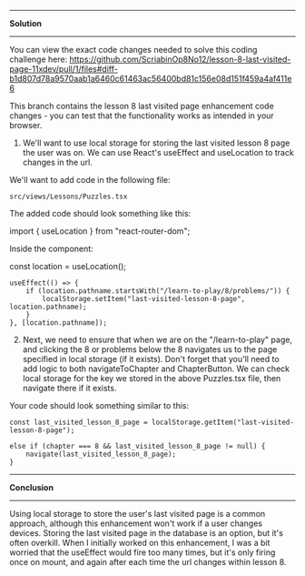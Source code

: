 *******************
**Solution**
*******************

You can view the exact code changes needed to solve this coding challenge here: https://github.com/ScriabinOp8No12/lesson-8-last-visited-page-11xdev/pull/1/files#diff-b1d807d78a9570aab1a6460c61463ac56400bd81c156e08d151f459a4af411e6

This branch contains the lesson 8 last visited page enhancement code changes - you can test that the functionality works as intended in your browser.   

1. We'll want to use local storage for storing the last visited lesson 8 page the user was on.  We can use React's useEffect and useLocation to track changes in the url.

We'll want to add code in the following file:

```
src/views/Lessons/Puzzles.tsx
```

The added code should look something like this:

import { useLocation } from "react-router-dom";

Inside the component:

const location = useLocation();

```
useEffect(() => {
    if (location.pathname.startsWith("/learn-to-play/8/problems/")) {
        localStorage.setItem("last-visited-lesson-8-page", location.pathname);
    }
}, [location.pathname]);
```

2. Next, we need to ensure that when we are on the "/learn-to-play" page, and clicking the 8 or problems below the 8 navigates us to the page specified in local storage (if it exists).  Don't forget that you'll need to add logic to both navigateToChapter and ChapterButton.  We can check local storage for the key we stored in the above Puzzles.tsx file, then navigate there if it exists.

Your code should look something similar to this:

```
const last_visited_lesson_8_page = localStorage.getItem("last-visited-lesson-8-page");
```

```
else if (chapter === 8 && last_visited_lesson_8_page != null) {
    navigate(last_visited_lesson_8_page);
}
```

*******************
**Conclusion**
*******************

Using local storage to store the user's last visited page is a common approach, although this enhancement won't work if a user changes devices.  Storing the last visited page in the database is an option, but it's often overkill.  When I initially worked on this enhancement, I was a bit worried that the useEffect would fire too many times, but it's only firing once on mount, and again after each time the url changes within lesson 8.  

